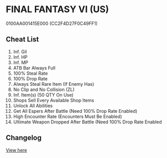 # FINAL FANTASY VI (US)
0100AA001415E000 (CC2F4D27F0C49FF1)

## Cheat List
1. Inf. Gil
1. Inf. HP
1. Inf. MP
1. ATB Bar Always Full
1. 100% Steal Rate
1. 100% Drop Rate
1. Always Steal Rare Item (If Enemy Has)
1. No Clip and No Collision (ZL)
1. Inf. Item(s) (50 QTY On Use)
1. Shops Sell Every Available Shop Items
1. Unlock All Abilities
1. Get All Espers After Battle (Need 100% Drop Rate Enabled)
1. High Encounter Rate (Encounters Must Be Enabled)
1. Ultimate Weapon Dropped After Battle (Need 100% Drop Rate Enabled

## Changelog
[View here](./CHANGELOG.md)